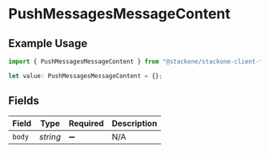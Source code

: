 # PushMessagesMessageContent

## Example Usage

```typescript
import { PushMessagesMessageContent } from "@stackone/stackone-client-ts/sdk/models/shared";

let value: PushMessagesMessageContent = {};
```

## Fields

| Field              | Type               | Required           | Description        |
| ------------------ | ------------------ | ------------------ | ------------------ |
| `body`             | *string*           | :heavy_minus_sign: | N/A                |